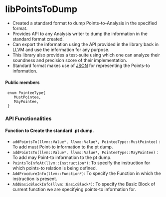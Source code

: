 # libPointsToDump

- Created a standard format to dump Points-to-Analysis in the specified format.
- Provides API to any Analysis writer to dump the information in the standard format created.
- Can export the information using the API provided in the library back in LLVM and use the information for any purpose.
- This library also provides a test-suite using which one can analyze their soundness and precision score of their implementation.
- Standard format makes use of [JSON]() for representing the Points-to information.

#### Public members

```
 enum PointeeType{
    MustPointee,
    MayPointee,
 }  
```
### API Functionalities
#### Function to Create the standard .pt dump.
- `addPointsTo(llvm::Value*, llvm::Value*, PointeeType::MustPointee)` : To add must Point-to information to the pt dump.
- `addPointsTo(llvm::Value*, llvm::Value*, PointeeType::MayPointee)` : To add may Point-to information to the pt dump.
- `PointsToInfoAt(llvm::Instruction*)`: To specify the instruction for which points-to relation is being defined.
- `AddProcdureInfo(llvm::Function*)`: To specify the Function in which the instruction is present.
- `AddBasicBlockInfo(llvm::BasicBlock*)`: To specify the Basic Block of current function we are specifying points-to information for.
